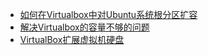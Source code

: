 * [如何在Virtualbox中对Ubuntu系统根分区扩容](https://blog.csdn.net/LEON1741/article/details/56494797)
* [解决Virtualbox的容量不够的问题](https://blog.csdn.net/u012247980/article/details/52750056)
* [VirtualBox扩展虚拟机硬盘](http://blog.sina.com.cn/s/blog_53689eaf0100xksw.html)
